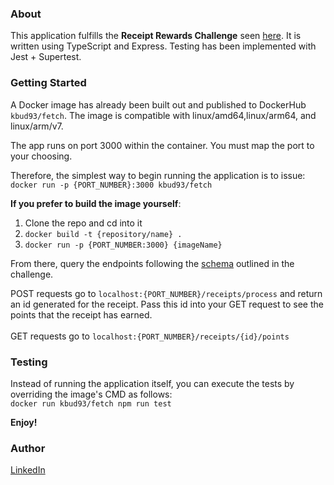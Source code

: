 ### About
This application fulfills the **Receipt Rewards Challenge** seen [here](https://github.com/fetch-rewards/receipt-processor-challenge).
It is written using TypeScript and Express. Testing has been implemented with Jest + Supertest.

### Getting Started

A Docker image has already been built out and published to DockerHub `kbud93/fetch`. 
The image is compatible with linux/amd64,linux/arm64, and linux/arm/v7.

The app runs on port 3000 within the container. You must map the port to your choosing.

Therefore, the simplest way to begin running the application is to issue: 
`docker run -p {PORT_NUMBER}:3000 kbud93/fetch`

**If you prefer to build the image yourself**: 
1) Clone the repo and cd into it
2) `docker build -t {repository/name} .`
3) `docker run -p {PORT_NUMBER:3000} {imageName}`

From there, query the endpoints following the [schema](https://github.com/fetch-rewards/receipt-processor-challenge/blob/main/api.yml) outlined in the challenge.

POST requests go to `localhost:{PORT_NUMBER}/receipts/process` and return an id generated for the receipt. Pass this id into your GET request to see the points that the receipt has earned. <br><br>
GET requests go to `localhost:{PORT_NUMBER}/receipts/{id}/points`


### Testing
Instead of running the application itself, you can execute the tests by overriding the image's CMD as follows: <br>
`docker run kbud93/fetch npm run test`

**Enjoy!**

### Author
 [LinkedIn](https://linkedin.com/in/kobudnik) 
